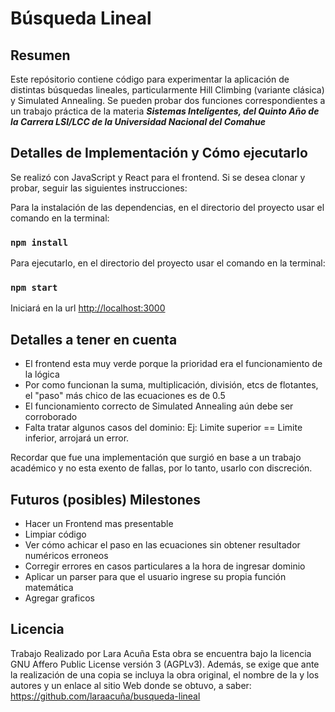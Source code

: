 # Búsqueda Lineal 

## Resumen
Este repósitorio contiene código para experimentar la aplicación de distintas búsquedas lineales, particularmente Hill Climbing (variante clásica) y Simulated Annealing.
Se pueden probar dos funciones correspondientes a un trabajo práctica de la materia _**Sistemas Inteligentes, del Quinto Año de la Carrera LSI/LCC de la Universidad Nacional del Comahue**_


## Detalles de Implementación y Cómo ejecutarlo

Se realizó con JavaScript y React para el frontend.
Si se desea clonar y probar, seguir las siguientes instrucciones:

Para la instalación de las dependencias, en el directorio del proyecto usar el comando en la terminal:

### `npm install`

Para ejecutarlo, en el directorio del proyecto usar el comando en la terminal:

### `npm start`

Iniciará en la url [http://localhost:3000](http://localhost:3000)

## Detalles a tener en cuenta

* El frontend esta muy verde porque la prioridad era el funcionamiento de la lógica
* Por como funcionan la suma, multiplicación, división, etcs de flotantes, el "paso" más chico de las ecuaciones es de 0.5
* El funcionamiento correcto de Simulated Annealing aún debe ser corroborado
* Falta tratar algunos casos del dominio: Ej: Limite superior == Limite inferior, arrojará un error.

Recordar que fue una implementación que surgió en base a un trabajo académico y no esta exento de fallas, por lo tanto, usarlo con discreción.

## Futuros (posibles) Milestones

* Hacer un Frontend mas presentable
* Limpiar código
* Ver cómo achicar el paso en las ecuaciones sin obtener resultador numéricos erroneos
* Corregir errores en casos particulares a la hora de ingresar dominio
* Aplicar un parser para que el usuario ingrese su propia función matemática
* Agregar graficos

## Licencia

Trabajo Realizado por Lara Acuña
Esta obra se encuentra bajo la licencia GNU Affero Public License versión 3 (AGPLv3).
Además, se exige que ante la realización de una copia se incluya la obra original, el nombre de la y los autores y un enlace al sitio Web donde se obtuvo, a saber: https://github.com/laraacuña/busqueda-lineal

